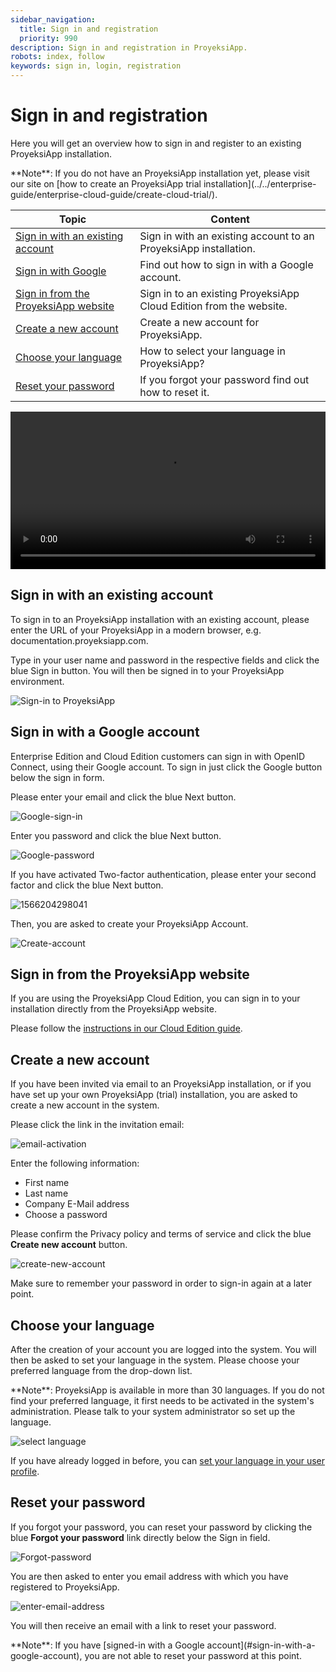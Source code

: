 ```yaml
---
sidebar_navigation:
  title: Sign in and registration
  priority: 990
description: Sign in and registration in ProyeksiApp.
robots: index, follow
keywords: sign in, login, registration
---
```


# Sign in and registration

Here you will get an overview how to sign in and register to an existing ProyeksiApp installation.

<div class="alert alert-info" role="alert">
**Note**: If you do not have an ProyeksiApp installation yet, please visit our site on [how to create an ProyeksiApp trial installation](../../enterprise-guide/enterprise-cloud-guide/create-cloud-trial/).
</div>


| Topic                                                        | Content                                                      |
| ------------------------------------------------------------ | ------------------------------------------------------------ |
| [Sign in with an existing account](#sign-in-with-an-existing-account) | Sign in with an existing account to an ProyeksiApp installation. |
| [Sign in with Google](#sign-in-with-a-google-account)                  | Find out how to sign in with a Google account.               |
| [Sign in from the ProyeksiApp website](#sign-in-from-the-proyeksiapp-website) | Sign in to an existing ProyeksiApp Cloud Edition from the website. |
| [Create a new account](#create-a-new-account)                | Create a new account for ProyeksiApp.                        |
| [Choose your language](#choose-your-language)                | How to select your language in ProyeksiApp?                  |
| [Reset your password](#reset-your-password)                  | If you forgot your password find out how to reset it.        |

<video src="https://proyeksiapp-docs.s3.eu-central-1.amazonaws.com/videos/ProyeksiApp-Sign-in-and-Registration-2.mp4" type="video/mp4" controls="" style="width:100%"></video>

## Sign in with an existing account

To sign in to an ProyeksiApp installation with an existing account, please enter the URL of your ProyeksiApp in a modern browser, e.g. documentation.proyeksiapp.com.

Type in your user name and password in the respective fields and click the blue Sign in button. You will then be signed in to your ProyeksiApp environment.

![Sign-in to ProyeksiApp](1565974792215.png)

## Sign in with a Google account

Enterprise Edition and Cloud Edition customers can sign in with OpenID Connect, using their Google account. To sign in just click the Google button below the sign in form.

Please enter your email and click the blue Next button.

![Google-sign-in](1566204061662.png)

Enter you password and click the blue Next button.

![Google-password](1566204173462.png)

If you have activated Two-factor authentication, please enter your second factor and click the blue Next button.

![1566204298041](1566204298041.png)

Then, you are asked to create your ProyeksiApp Account.

![Create-account](1566204388512.png)

## Sign in from the ProyeksiApp website

If you are using the ProyeksiApp Cloud Edition, you can sign in to your installation directly from the ProyeksiApp website.

Please follow the [instructions in our Cloud Edition guide](../../enterprise-guide/enterprise-cloud-guide/sign-in).

## Create a new account

If you have been invited via email to an ProyeksiApp installation, or if you have set up your own ProyeksiApp (trial) installation, you are asked to create a new account in the system.

Please click the link in the invitation email:

![email-activation](1566206190563.png)

Enter the following information:

* First name
* Last name
* Company E-Mail address
* Choose a password

Please confirm the Privacy policy and terms of service and click the blue **Create new account** button.

![create-new-account](1566204790146.png)

Make sure to remember your password in order to sign-in again at a later point.

## Choose your language

After the creation of your account you are logged into the system. You will then be asked to set your language in the system. Please choose your preferred language from the drop-down list.

<div class="alert alert-info" role="alert">
**Note**: ProyeksiApp is available in more than 30 languages. If you do not find your preferred language, it first needs to be activated in the system's administration. Please talk to your system administrator so set up the language.
</div>

![select language](20191202171349241.png)

If you have already logged in before, you can [set your language in your user profile](../my-account/#profile-settings).

## Reset your password

If you forgot your password, you can reset your password by clicking the blue **Forgot your password** link directly below the Sign in field.

![Forgot-password](1566205596114.png)

You are then asked to enter you email address with which you have registered to ProyeksiApp. 

![enter-email-address](1566205903097.png)

You will then receive an email with a link to reset your password.

<div class="alert alert-info" role="alert">
**Note**: If you have [signed-in with a Google account](#sign-in-with-a-google-account), you are not able to reset your password at this point.
</div>
